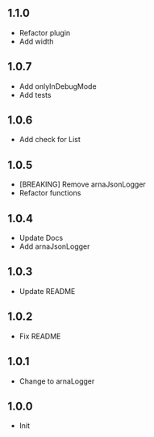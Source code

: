 ## 1.1.0

- Refactor plugin
- Add width

## 1.0.7

- Add onlyInDebugMode
- Add tests

## 1.0.6

- Add check for List

## 1.0.5

- [BREAKING] Remove arnaJsonLogger
- Refactor functions

## 1.0.4

- Update Docs
- Add arnaJsonLogger

## 1.0.3

- Update README

## 1.0.2

- Fix README

## 1.0.1

- Change to arnaLogger

## 1.0.0

- Init
